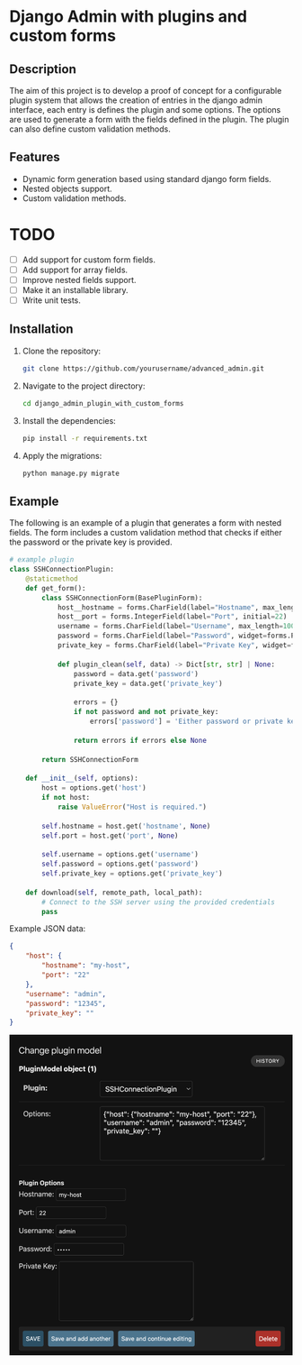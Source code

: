 # Django Admin with plugins and custom forms

## Description
The aim of this project is to develop a proof of concept for a configurable plugin system that allows the creation of entries in the django admin interface, each entry is defines the plugin and some options. The options are used to generate a form with the fields defined in the plugin. The plugin can also define custom validation methods.


## Features
- Dynamic form generation based using standard django form fields.
- Nested objects support.
- Custom validation methods.

# TODO
- [ ] Add support for custom form fields.
- [ ] Add support for array fields.
- [ ] Improve nested fields support.
- [ ] Make it an installable library.
- [ ] Write unit tests.

## Installation
1. Clone the repository:
    ```bash
    git clone https://github.com/yourusername/advanced_admin.git
    ```
2. Navigate to the project directory:
    ```bash
    cd django_admin_plugin_with_custom_forms
    ```
3. Install the dependencies:
    ```bash
    pip install -r requirements.txt
    ```
4. Apply the migrations:
    ```bash
    python manage.py migrate
    ```

## Example
The following is an example of a plugin that generates a form with nested fields. The form includes a custom validation method that checks if either the password or the private key is provided.


```python
# example plugin
class SSHConnectionPlugin:
    @staticmethod
    def get_form():
        class SSHConnectionForm(BasePluginForm):
            host__hostname = forms.CharField(label="Hostname", max_length=100)
            host__port = forms.IntegerField(label="Port", initial=22)
            username = forms.CharField(label="Username", max_length=100)
            password = forms.CharField(label="Password", widget=forms.PasswordInput, required=False)
            private_key = forms.CharField(label="Private Key", widget=forms.Textarea, required=False)

            def plugin_clean(self, data) -> Dict[str, str] | None:
                password = data.get('password')
                private_key = data.get('private_key')

                errors = {}
                if not password and not private_key:
                    errors['password'] = 'Either password or private key is required.'

                return errors if errors else None

        return SSHConnectionForm

    def __init__(self, options):
        host = options.get('host')
        if not host:
            raise ValueError("Host is required.")
        
        self.hostname = host.get('hostname', None)
        self.port = host.get('port', None)

        self.username = options.get('username')
        self.password = options.get('password')
        self.private_key = options.get('private_key')

    def download(self, remote_path, local_path):
        # Connect to the SSH server using the provided credentials
        pass
```

Example JSON data:
```json
{
    "host": {
        "hostname": "my-host",
        "port": "22"
    },
    "username": "admin",
    "password": "12345",
    "private_key": ""
}
```


![Admin Form](image.png)
